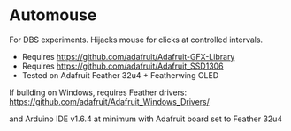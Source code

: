 # Automouse

For DBS experiments. Hijacks mouse for clicks at controlled intervals.

* Requires https://github.com/adafruit/Adafruit-GFX-Library
* Requires https://github.com/adafruit/Adafruit_SSD1306
* Tested on Adafruit Feather 32u4 + Featherwing OLED

If building on Windows, requires Feather drivers:
https://github.com/adafruit/Adafruit_Windows_Drivers/

and Arduino IDE v1.6.4 at minimum with Adafruit board
set to Feather 32u4
